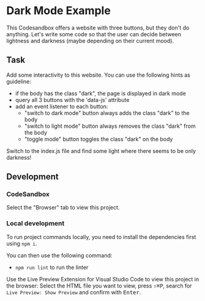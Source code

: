 # Dark Mode Example

This Codesandbox offers a website with three buttons, but they don't do anything.
Let's write some code so that the user can decide between lightness and darkness (maybe depending on their current mood).

## Task

Add some interactivity to this website. You can use the following hints as guideline:

- if the body has the class "dark", the page is displayed in dark mode
- query all 3 buttons with the 'data-js' attribute
- add an event listener to each button:
  - "switch to dark mode" button always adds the class "dark" to the body
  - "switch to light mode" button always removes the class "dark" from the body
  - "toggle mode" button toggles the class "dark" on the body

Switch to the index.js file and find some light where there seems to be only darkness!

## Development

### CodeSandbox

Select the "Browser" tab to view this project.

### Local development

To run project commands locally, you need to install the dependencies first using `npm i`.

You can then use the following command:

- `npm run lint` to run the linter

Use the Live Preview Extension for Visual Studio Code to view this project in the browser: Select the HTML file you want to view, press <kbd>⇧</kbd><kbd>⌘</kbd><kbd>P</kbd>, search for `Live Preview: Show Preview` and confirm with <kbd>Enter</kbd>.
